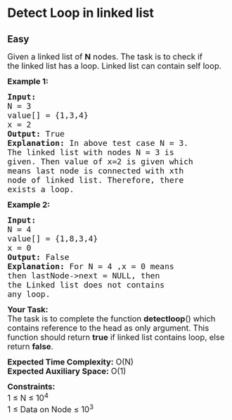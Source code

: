 # Detect Loop in linked list
##  Easy 
<div class="problem-statement" style="user-select: auto;">
                <p style="user-select: auto;"></p><p style="user-select: auto;"><span style="font-size: 18px; user-select: auto;">Given a linked list of <strong style="user-select: auto;">N</strong> nodes. The task is to check if the&nbsp;linked list has a loop. Linked list can contain&nbsp;self loop.</span></p>

<p style="user-select: auto;"><span style="font-size: 18px; user-select: auto;"><strong style="user-select: auto;">Example 1:</strong></span></p>

<pre style="user-select: auto;"><span style="font-size: 18px; user-select: auto;"><strong style="user-select: auto;">Input:
</strong>N = 3
value[] = {1,3,4}
x = 2
<strong style="user-select: auto;">Output: </strong>True<strong style="user-select: auto;">
Explanation: </strong>In above test case N = 3.
</span><span style="font-size: 18px; user-select: auto;">The linked list with nodes N = 3 is
given. Then value of&nbsp;x=2 is given which
means last node is connected with xth
node of linked list. Therefore, there
exists a loop.</span></pre>

<p style="user-select: auto;"><span style="font-size: 18px; user-select: auto;"><strong style="user-select: auto;">Example 2:</strong></span></p>

<pre style="user-select: auto;"><span style="font-size: 18px; user-select: auto;"><strong style="user-select: auto;">Input:
</strong>N = 4
value[] = {1,8,3,4}
x = 0
<strong style="user-select: auto;">Output: </strong>False<strong style="user-select: auto;">
Explanation: </strong>For N = 4 ,x = 0 means
then lastNode-&gt;next = NULL, then
the&nbsp;Linked list does not contains
any loop.</span></pre>

<p style="user-select: auto;"><span style="font-size: 18px; user-select: auto;"><strong style="user-select: auto;">Your Task:</strong><br style="user-select: auto;">
The task is to complete the function <strong style="user-select: auto;">detectloop</strong>() which contains reference to the head as only argument. This function should return <strong style="user-select: auto;">true</strong>&nbsp;if linked list contains loop, else return <strong style="user-select: auto;">false</strong>.</span></p>

<p style="user-select: auto;"><span style="font-size: 18px; user-select: auto;"><strong style="user-select: auto;">Expected Time Complexity:</strong>&nbsp;O(N)<br style="user-select: auto;">
<strong style="user-select: auto;">Expected Auxiliary Space:</strong>&nbsp;O(1)</span></p>

<p style="user-select: auto;"><span style="font-size: 18px; user-select: auto;"><strong style="user-select: auto;">Constraints:</strong></span><br style="user-select: auto;">
<span style="font-size: 18px; user-select: auto;">1 ≤ N ≤ 10<sup style="user-select: auto;">4</sup><br style="user-select: auto;">
1 ≤ Data on Node ≤ 10<sup style="user-select: auto;">3</sup></span></p>
 <p style="user-select: auto;"></p>
            </div>